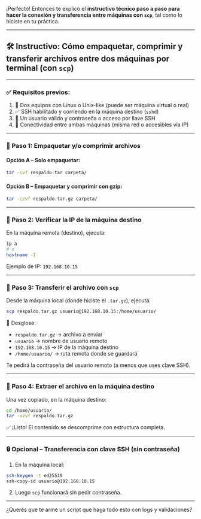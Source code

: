 ¡Perfecto! Entonces te explico el **instructivo técnico paso a paso para hacer la conexión y transferencia entre máquinas con `scp`**, tal como lo hiciste en tu práctica.

---

## 🛠️ **Instructivo: Cómo empaquetar, comprimir y transferir archivos entre dos máquinas por terminal (con `scp`)**

---

### ✅ Requisitos previos:

1. 🐧 Dos equipos con Linux o Unix-like (puede ser máquina virtual o real)
2. ✅ SSH habilitado y corriendo en la máquina destino (`sshd`)
3. 👤 Un usuario válido y contraseña o acceso por llave SSH
4. 📡 Conectividad entre ambas máquinas (misma red o accesibles vía IP)

---

### 🔹 Paso 1: **Empaquetar y/o comprimir archivos**

#### Opción A – Solo empaquetar:
```bash
tar -cvf respaldo.tar carpeta/
```

#### Opción B – Empaquetar y comprimir con gzip:
```bash
tar -czvf respaldo.tar.gz carpeta/
```

---

### 🔹 Paso 2: **Verificar la IP de la máquina destino**

En la máquina remota (destino), ejecuta:

```bash
ip a
# o
hostname -I
```

Ejemplo de IP: `192.168.10.15`

---

### 🔹 Paso 3: **Transferir el archivo con `scp`**

Desde la máquina local (donde hiciste el `.tar.gz`), ejecutá:

```bash
scp respaldo.tar.gz usuario@192.168.10.15:/home/usuario/
```

🧠 Desglose:
- `respaldo.tar.gz` → archivo a enviar
- `usuario` → nombre de usuario remoto
- `192.168.10.15` → IP de la máquina destino
- `/home/usuario/` → ruta remota donde se guardará

Te pedirá la contraseña del usuario remoto (a menos que uses clave SSH).

---

### 🔹 Paso 4: **Extraer el archivo en la máquina destino**

Una vez copiado, en la máquina destino:

```bash
cd /home/usuario/
tar -xzvf respaldo.tar.gz
```

✅ ¡Listo! El contenido se descomprime con estructura completa.

---

### 🔒 Opcional – Transferencia con clave SSH (sin contraseña)

1. En la máquina local:
```bash
ssh-keygen -t ed25519
ssh-copy-id usuario@192.168.10.15
```

2. Luego `scp` funcionará sin pedir contraseña.

---

¿Querés que te arme un script que haga todo esto con logs y validaciones?
